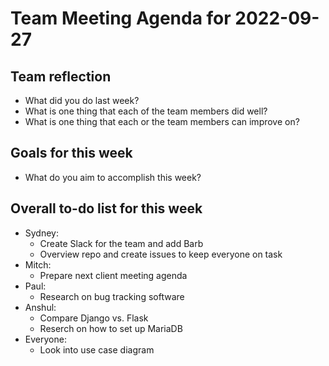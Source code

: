# Team Meeting Agenda for 2022-09-27

## Team reflection
- What did you do last week?
- What is one thing that each of the team members did well?
- What is one thing that each or the team members can improve on?

## Goals for this week
- What do you aim to accomplish this week?

## Overall to-do list for this week
- Sydney:
    - Create Slack for the team and add Barb
    - Overview repo and create issues to keep everyone on task
- Mitch:
    - Prepare next client meeting agenda
- Paul:
    - Research on bug tracking software
- Anshul:
    - Compare Django vs. Flask
    - Reserch on how to set up MariaDB
- Everyone:
    - Look into use case diagram
